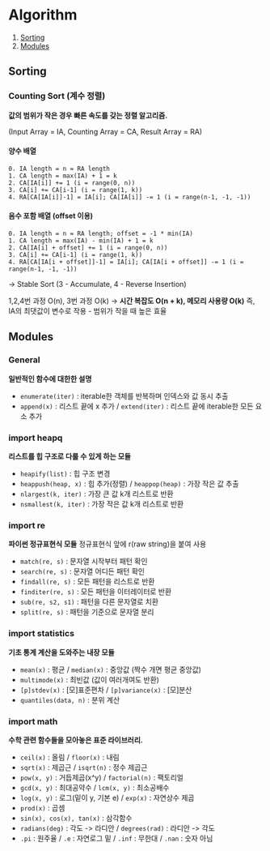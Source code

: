 # Algorithm
1. [Sorting](#sorting)
2. [Modules](#modules)

## Sorting

### Counting Sort (계수 정렬)
**값의 범위가 작은 경우 빠른 속도를 갖는 정렬 알고리즘.**

(Input Array = IA, Counting Array = CA, Result Array = RA)

#### 양수 배열
```
0. IA length = n = RA length
1. CA length = max(IA) + 1 = k
2. CA[IA[i]] += 1 (i = range(0, n))
3. CA[i] += CA[i-1] (i = range(1, k))
4. RA[CA[IA[i]]-1] = IA[i]; CA[IA[i]] -= 1 (i = range(n-1, -1, -1))
```

#### 음수 포함 배열 (offset 이용)
```
0. IA length = n = RA length; offset = -1 * min(IA)
1. CA length = max(IA) - min(IA) + 1 = k
2. CA[IA[i] + offset] += 1 (i = range(0, n))
3. CA[i] += CA[i-1] (i = range(1, k))
4. RA[CA[IA[i + offset]]-1] = IA[i]; CA[IA[i + offset]] -= 1 (i = range(n-1, -1, -1))
```
-> Stable Sort (3 - Accumulate, 4 - Reverse Insertion)

1,2,4번 과정 O(n), 3번 과정 O(k) -> **시간 복잡도 O(n + k), 메모리 사용량 O(k)**
즉, IA의 최댓값이 변수로 작용 - 범위가 작을 때 높은 효율

## Modules
### General
**일반적인 함수에 대한한 설명**
- `enumerate(iter)` : iterable한 객체를 반복하며 인덱스와 값 동시 추출
- `append(x)` : 리스트 끝에 x 추가 / `extend(iter)` : 리스트 끝에 iterable한 모든 요소 추가

### import heapq
**리스트를 힙 구조로 다룰 수 있게 하는 모듈**
- `heapify(list)` : 힙 구조 변경
- `heappush(heap, x)` : 힙 추가(정렬) / `heappop(heap)` : 가장 작은 값 추출
- `nlargest(k, iter)` : 가장 큰 값 k개 리스트로 반환
- `nsmallest(k, iter)` : 가장 작은 값 k개 리스트로 반환

### import re
**파이썬 정규표현식 모듈**
정규표현식 앞에 r(raw string)을 붙여 사용
- `match(re, s)` : 문자열 시작부터 패턴 확인
- `search(re, s)` : 문자열 어디든 패턴 확인
- `findall(re, s)` : 모든 패턴을 리스트로 반환
- `finditer(re, s)` : 모든 패턴을 이터레이터로 반환
- `sub(re, s2, s1)` : 패턴을 다른 문자열로 치환
- `split(re, s)` : 패턴을 기준으로 문자열 분리

### import statistics
**기초 통계 계산을 도와주는 내장 모듈**
- `mean(x)` : 평균 / `median(x)` : 중앙값 (짝수 개면 평균 중앙값)
- `multimode(x)` : 최빈값 (값이 여러개여도 반환)
- `[p]stdev(x)` : [모]표준편차 / `[p]variance(x)` : [모]분산
- `quantiles(data, n)` : 분위 계산


### import math
**수학 관련 함수들을 모아놓은 표준 라이브러리.**
- `ceil(x)` : 올림 / `floor(x)` : 내림
- `sqrt(x)` : 제곱근 / `isqrt(n)` :  정수 제곱근
- `pow(x, y)` : 거듭제곱(x^y) / `factorial(n)` : 팩토리얼
- `gcd(x, y)` : 최대공약수 / `lcm(x, y)` : 최소공배수
- `log(x, y)` : 로그(밑이 y, 기본 e) / `exp(x)` : 자연상수 제곱
- `prod(x)` : 곱셈
- `sin(x), cos(x), tan(x)` : 삼각함수
- `radians(deg)` : 각도 -> 라디안 / `degrees(rad)` : 라디안 -> 각도
- `.pi` : 원주율 / `.e` : 자연로그 밑 / `.inf` : 무한대 / `.nan` : 숫자 아님